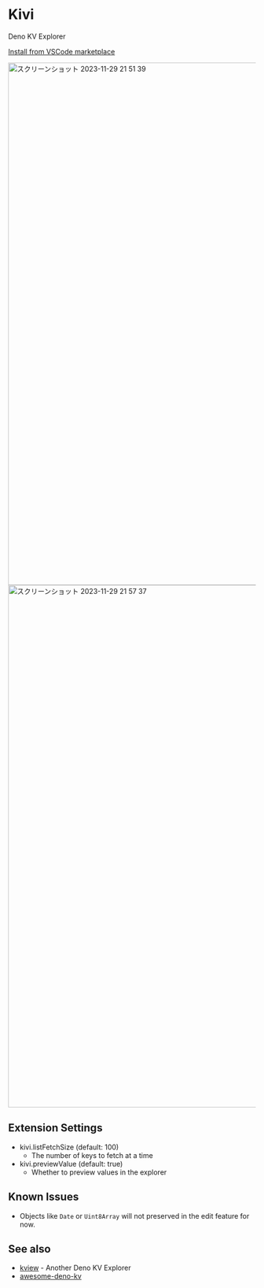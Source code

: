 # Kivi

Deno KV Explorer

[Install from VSCode marketplace](https://marketplace.visualstudio.com/items?itemName=hashrock.kivi)

<img width="1061" alt="スクリーンショット 2023-11-29 21 51 39" src="https://github.com/hashrock/kivi/assets/3132889/18d6e608-71be-46e0-aa27-d8524a6c53ef">

<img width="1061" alt="スクリーンショット 2023-11-29 21 57 37" src="https://github.com/hashrock/kivi/assets/3132889/d932753d-3274-4b90-b717-d2a8a96bd14a">


## Extension Settings

- kivi.listFetchSize (default: 100)
  - The number of keys to fetch at a time
- kivi.previewValue (default: true)
  - Whether to preview values in the explorer

## Known Issues

- Objects like `Date` or `Uint8Array` will not preserved in the edit feature for now.

## See also

- [kview](https://github.com/kitsonk/kview) - Another Deno KV Explorer
- [awesome-deno-kv](https://github.com/hashrock/awesome-deno-kv)

